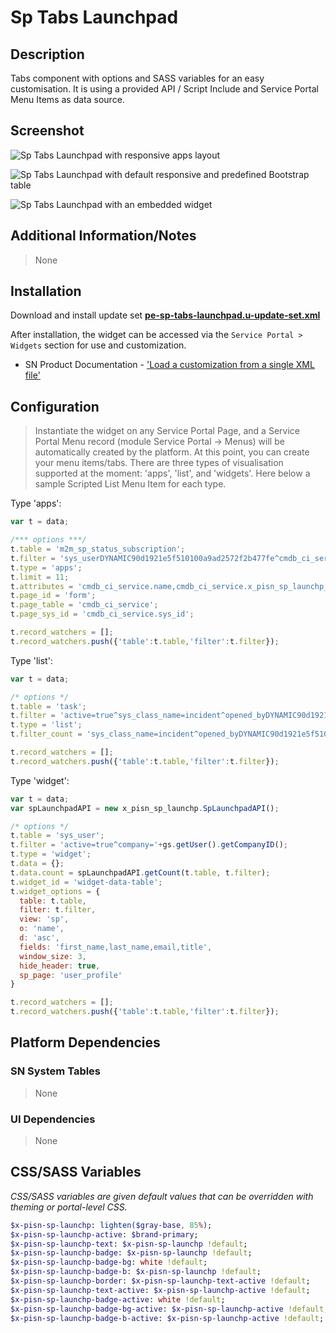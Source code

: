 # Sp Tabs Launchpad

## Description

Tabs component with options and SASS variables for an easy customisation. It is using a provided API / Script Include and Service Portal Menu Items as data source.

## Screenshot

![Sp Tabs Launchpad with responsive apps layout](https://raw.githubusercontent.com/platform-experience/serviceportal-widget-library/master/src/pe-sp-tabs-launchpad/images/pe-sp-tabs-launchpad-01.png)

![Sp Tabs Launchpad with default responsive and predefined Bootstrap table](https://raw.githubusercontent.com/platform-experience/serviceportal-widget-library/master/src/pe-sp-tabs-launchpad/images/pe-sp-tabs-launchpad-02.png)

![Sp Tabs Launchpad with an embedded widget](https://raw.githubusercontent.com/platform-experience/serviceportal-widget-library/master/src/pe-sp-tabs-launchpad/images/pe-sp-tabs-launchpad-03.png)

## Additional Information/Notes

> None

## Installation

Download and install update set **[pe-sp-tabs-launchpad.u-update-set.xml](https://github.com/platform-experience/serviceportal-widget-library/blob/master/src/pe-sp-tabs-launchpad/pe-sp-tabs-launchpad.u-update-set.xml)**

After installation, the widget can be accessed via the `Service Portal > Widgets` section for use and customization.

* SN Product Documentation - ['Load a customization from a single XML file'](https://docs.servicenow.com/bundle/kingston-application-development/page/build/system-update-sets/task/t_SaveAnUpdateSetAsAnXMLFile.html)

## Configuration

> Instantiate the widget on any Service Portal Page, and a Service Portal Menu record (module Service Portal -> Menus) will be automatically created by the platform.
At this point, you can create your menu items/tabs. There are three types of visualisation supported at the moment: 'apps', 'list', and 'widgets'. Here below a sample Scripted List Menu Item for each type.

Type 'apps':

``` javascript
var t = data;

/*** options ***/
t.table = 'm2m_sp_status_subscription';
t.filter = 'sys_userDYNAMIC90d1921e5f510100a9ad2572f2b477fe^cmdb_ci_service.service_classification=Business Service^ORDERBYcmdb_ci_service.name';
t.type = 'apps';
t.limit = 11;
t.attributes = 'cmdb_ci_service.name,cmdb_ci_service.x_pisn_sp_launchp_logo,cmdb_ci_service.sys_id';
t.page_id = 'form';
t.page_table = 'cmdb_ci_service';
t.page_sys_id = 'cmdb_ci_service.sys_id';

t.record_watchers = [];
t.record_watchers.push({'table':t.table,'filter':t.filter});
```


Type 'list':

``` javascript
var t = data;

/* options */
t.table = 'task';
t.filter = 'active=true^sys_class_name=incident^opened_byDYNAMIC90d1921e5f510100a9ad2572f2b477fe^ORDERBYDESCsys_updated_on';
t.type = 'list';
t.filter_count = 'sys_class_name=incident^opened_byDYNAMIC90d1921e5f510100a9ad2572f2b477fe^state=1^ORstate=2^ORstate=3';

t.record_watchers = [];
t.record_watchers.push({'table':t.table,'filter':t.filter});
```


Type 'widget':

``` javascript
var t = data;
var spLaunchpadAPI = new x_pisn_sp_launchp.SpLaunchpadAPI();

/* options */
t.table = 'sys_user';
t.filter = 'active=true^company='+gs.getUser().getCompanyID();
t.type = 'widget';
t.data = {};
t.data.count = spLaunchpadAPI.getCount(t.table, t.filter);
t.widget_id = 'widget-data-table';
t.widget_options = {
  table: t.table,
  filter: t.filter,
  view: 'sp',
  o: 'name',
  d: 'asc',
  fields: 'first_name,last_name,email,title',
  window_size: 3,
  hide_header: true,
  sp_page: 'user_profile'
}

t.record_watchers = [];
t.record_watchers.push({'table':t.table,'filter':t.filter});
```


## Platform Dependencies

### SN System Tables

> None

### UI Dependencies

> None

## CSS/SASS Variables

_CSS/SASS variables are given default values that can be overridden with theming or portal-level CSS._

``` sass
$x-pisn-sp-launchp: lighten($gray-base, 85%);
$x-pisn-sp-launchp-active: $brand-primary;
$x-pisn-sp-launchp-text: $x-pisn-sp-launchp !default;
$x-pisn-sp-launchp-badge: $x-pisn-sp-launchp !default;
$x-pisn-sp-launchp-badge-bg: white !default;
$x-pisn-sp-launchp-badge-b: $x-pisn-sp-launchp !default;
$x-pisn-sp-launchp-border: $x-pisn-sp-launchp-text-active !default;
$x-pisn-sp-launchp-text-active: $x-pisn-sp-launchp-active !default;
$x-pisn-sp-launchp-badge-active: white !default;
$x-pisn-sp-launchp-badge-bg-active: $x-pisn-sp-launchp-active !default;
$x-pisn-sp-launchp-badge-b-active: $x-pisn-sp-launchp-active !default;
```
